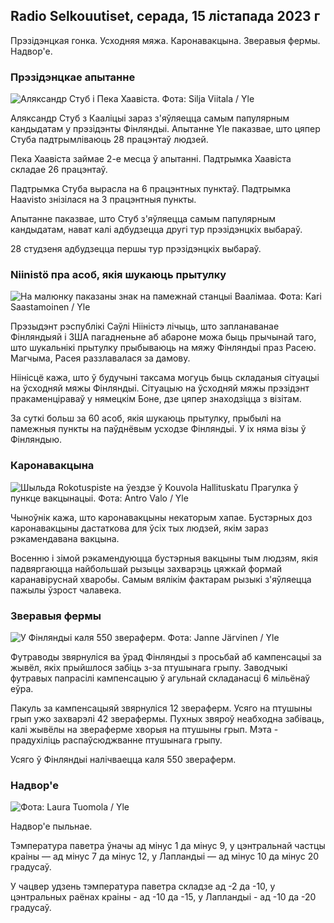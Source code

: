 ## Radio Selkouutiset, серада, 15 лістапада 2023 г

Прэзідэнцкая гонка. Усходняя мяжа. Каронавакцына. Зверавыя фермы. Надвор'е.

### Прэзідэнцкае апытанне

![Аляксандр Стуб і Пека Хаавіста. Фота: Silja Viitala / Yle](https://images.cdn.yle.fi/image/upload/c_crop,h_3188,w_5668,x_0,y_327/ar_1.7777777777777777,c_fill,g_faces,h_675,w_1200/dpr_1.0/q_auto:eco/f_auto/fl_lossy/v1698912813/39-11947566543595173663)

Аляксандр Стуб з Кааліцыі зараз з'яўляецца самым папулярным кандыдатам у прэзідэнты Фінляндыі. Апытанне Yle паказвае, што цяпер Стуба падтрымліваюць 28 працэнтаў людзей.

Пека Хаавіста займае 2-е месца ў апытанні. Падтрымка Хаавіста складае 26 працэнтаў.

Падтрымка Стуба вырасла на 6 працэнтных пунктаў. Падтрымка Haavisto знізілася на 3 працэнтныя пункты.

Апытанне паказвае, што Стуб з'яўляецца самым папулярным кандыдатам, нават калі адбудзецца другі тур прэзідэнцкіх выбараў.

28 студзеня адбудзецца першы тур прэзідэнцкіх выбараў.

### Niinistö пра асоб, якія шукаюць прытулку

![На малюнку паказаны знак на памежнай станцыі Ваалімаа. Фота: Kari Saastamoinen / Yle](https://images.cdn.yle.fi/image/upload/c_crop,h_2908,w_5178,x_0,y_0/ar_1.7777777777777777,c_fill,g_faces,h_675,w_1200/dpr_1.0/q_auto:eco/f_auto/fl_lossy/v1699908638/39-120003165528559efc2b)

Прэзыдэнт рэспублікі Саўлі Нііністэ лічыць, што запланаванае Фінляндыяй і ЗША пагадненьне аб абароне можа быць прычынай таго, што шукальнікі прытулку прыбываюць на мяжу Фінляндыі праз Расею. Магчыма, Расея раззлавалася за дамову.

Ніінісцё кажа, што ў будучыні таксама могуць быць складаныя сітуацыі на ўсходняй мяжы Фінляндыі. Сітуацыю на ўсходняй мяжы прэзідэнт пракаменціраваў у нямецкім Боне, дзе цяпер знаходзіцца з візітам.

За суткі больш за 60 асоб, якія шукаюць прытулку, прыбылі на памежныя пункты на паўднёвым усходзе Фінляндыі. У іх няма візы ў Фінляндыю.

### Каронавакцына

![Шыльда Rokotuspiste на ўездзе ў Kouvola Hallituskatu Прагулка ў пункце вакцынацыі. Фота: Antro Valo / Yle](https://images.cdn.yle.fi/image/upload/c_crop,h_3247,w_5773,x_0,y_601/ar_1.7777777777777777,c_fill,g_faces,h_675,w_1200/dpr_1.0/q_auto:eco/f_auto/fl_lossy/v1699867130/39-11997076551e51acfff3)

Чыноўнік кажа, што каронавакцыны некаторым хапае. Бустэрных доз каронавакцыны дастаткова для ўсіх тых людзей, якім зараз рэкамендавана вакцына.

Восенню і зімой рэкамендуюцца бустэрныя вакцыны тым людзям, якія падвяргаюцца найбольшай рызыцы захварэць цяжкай формай каранавіруснай хваробы. Самым вялікім фактарам рызыкі з'яўляецца пажылы ўзрост чалавека.

### Зверавыя фермы

![У Фінляндыі каля 550 звераферм. Фота: Janne Järvinen / Yle](https://images.cdn.yle.fi/image/upload/c_crop,h_4597,w_8174,x_18,y_0/ar_1.7777777777777777,c_fill,g_faces,h_675,w_1200/dpr_1.0/q_auto:eco/f_auto/fl_lossy/v1696520468/39-1181997651ed401620a0)

Футраводы звярнуліся ва ўрад Фінляндыі з просьбай аб кампенсацыі за жывёл, якіх прыйшлося забіць з-за птушынага грыпу. Заводчыкі футравых папрасілі кампенсацыю ў агульнай складанасці 6 мільёнаў еўра.

Пакуль за кампенсацыяй звярнуліся 12 звераферм. Усяго на птушыны грып ужо захварэлі 42 зверафермы. Пухных звяроў неабходна забіваць, калі жывёлы на звераферме хворыя на птушыны грып. Мэта - прадухіліць распаўсюджванне птушынага грыпу.

Усяго ў Фінляндыі налічваецца каля 550 звераферм.

### Надвор'е

![ Фота: Laura Tuomola / Yle](https://images.cdn.yle.fi/image/upload/c_crop,h_1080,w_1919,x_0,y_0/ar_1.7777777777777777,c_fill,g_faces,h_675,w_1200/dpr_1.0/q_auto:eco/f_auto/fl_lossy/v1700050702/39-12009776554b6f9117dc)

Надвор'е пыльнае.

Тэмпература паветра ўначы ад мінус 1 да мінус 9, у цэнтральнай частцы краіны — ад мінус 7 да мінус 12, у Лапландыі — ад мінус 10 да мінус 20 градусаў.

У чацвер удзень тэмпература паветра складзе ад -2 да -10, у цэнтральных раёнах краіны - ад -10 да -15, у Лапландыі - ад -10 да -20 градусаў.